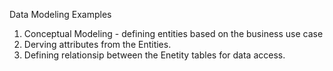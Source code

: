 Data Modeling Examples

1. Conceptual Modeling - defining entities based on the business use case
2. Derving attributes from the Entities.
3. Defining relationsip between the Enetity tables for data access. 
